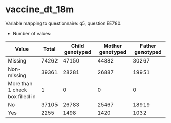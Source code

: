 # vaccine_dt_18m
Variable mapping to questionnaire: q5, question EE780.
- Number of values:

| Value | Total | Child genotyped | Mother genotyped | Father genotyped |
| ----- | ----- | --------------- | ---------------- | ---------------- |
| Missing | 74262 | 47150 | 44882 | 30267 |
| Non-missing | 39361 | 28281 | 26887 | 19951 |
| More than 1 check box filled in | 1 | 0 | 0 |0 |
| No | 37105 | 26783 | 25467 |18919 |
| Yes | 2255 | 1498 | 1420 |1032 |



